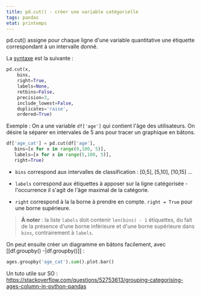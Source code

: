 ```yaml
---
title: pd.cut() - créer une variable catégorielle
tags: pandas
etat: printemps
---
```


pd.cut() assigne pour chaque ligne d'une variable quantitative une étiquette correspondant à un intervalle donné.

La [syntaxe](https://pandas.pydata.org/docs/reference/api/pandas.cut.html) est la suivante : 

```python
pd.cut(x, 
	bins, 
	right=True, 
	labels=None, 
	retbins=False, 
	precision=3, 
	include_lowest=False, 
	duplicates='raise', 
	ordered=True)
```

Exemple : On a une variable `df['age']` qui contient l'âge des utilisateurs. On désire la séparer en intervales de 5 ans pour tracer un graphique en bâtons.

 ```python
df['age_cat'] = pd.cut(df['age'], 
    bins=[x for x in range(0,100, 5)],
    labels=[x for x in range(5,100, 5)], 
    right=True)
```

- `bins` correspond aux intervalles de classification : [0,5], [5,10], [10,15] ...

- `labels` correspond aux étiquettes à apposer sur la ligne catégorisée - l'occurrence il s'agit de l'âge maximal de la catégorie. 

- `right` correspond à la la borne à prendre en compte. `right = True` pour une borne supérieure.
> **À  noter** : la liste `labels` doit contenir `len(bins) - 1` étiquettes, du fait de la présence d'une borne inférieure et d'une borne supérieure dans `bins`, contrairement à `labels`.

On peut ensuite créer un diagramme en bâtons facilement, avec [[df.groupby() -\|df.groupby()]] :

```python
ages.groupby('age_cat').sum().plot.bar()
````

Un tuto utile sur SO :
https://stackoverflow.com/questions/52753613/grouping-categorising-ages-column-in-python-pandas